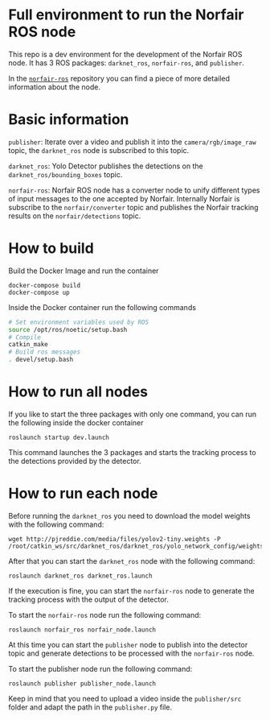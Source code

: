 # Full environment to run the Norfair ROS node

This repo is a dev environment for the development of the Norfair ROS node. It has 3 ROS packages: `darknet_ros`, `norfair-ros`, and `publisher`.

In the [`norfair-ros`](https://github.com/tryolabs/norfair-ros) repository you can find a piece of more detailed information about the node.

# Basic information

`publisher`: Iterate over a video and publish it into the `camera/rgb/image_raw` topic, the `darknet_ros` node is subscribed to this topic.

`darknet_ros`: Yolo Detector publishes the detections on the `darknet_ros/bounding_boxes` topic.

`norfair-ros`: Norfair ROS node has a converter node to unify different types of input messages to the one accepted by Norfair. Internally Norfair is subscribe to the `norfair/converter` topic and publishes the Norfair tracking results on the `norfair/detections` topic.

# How to build

Build the Docker Image and run the container

```
docker-compose build
docker-compose up
```

Inside the Docker container run the following commands

```sh
# Set environment variables used by ROS
source /opt/ros/noetic/setup.bash
# Compile
catkin_make
# Build ros messages
. devel/setup.bash
```

# How to run all nodes

If you like to start the three packages with only one command, you can run the following inside the docker container

```
roslaunch startup dev.launch
```

This command launches the 3 packages and starts the tracking process to the detections provided by the detector.

# How to run each node

Before running the `darknet_ros` you need to download the model weights with the following command:

```
wget http://pjreddie.com/media/files/yolov2-tiny.weights -P /root/catkin_ws/src/darknet_ros/darknet_ros/yolo_network_config/weights
```

After that you can start the `darknet_ros` node with the following command:

```
roslaunch darknet_ros darknet_ros.launch
```

If the execution is fine, you can start the `norfair-ros` node to generate the tracking process with the output of the detector.

To start the `norfair-ros` node run the following command:

```
roslaunch norfair_ros norfair_node.launch
```

At this time you can start the `publisher` node to publish into the detector topic and generate detections to be processed with the `norfair-ros` node.

To start the publisher node run the following command:

```
roslaunch publisher publisher_node.launch
```

Keep in mind that you need to upload a video inside the `publisher/src` folder and adapt the path in the `publisher.py` file.
